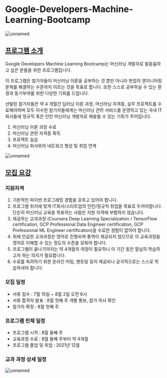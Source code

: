 # Google-Developers-Machine-Learning-Bootcamp

![unnamed](https://user-images.githubusercontent.com/55614265/131215977-6e2aa3d8-2a20-4b0a-8a86-6d1e5665107d.png)

## [프로그램 소개](https://events.withgoogle.com/google-developers-mlb-kr-2021/#content)

Google Developers Machine Learning Bootcamp는 머신러닝 개발자로 발돋움하고 싶은 분들을 위한 프로그램입니다.

이 프로그램은 참가자들이 머신러닝 이론을 공부하는 것 뿐만 아니라 현업의 엔지니어링 문제를 해결하는 수준까지 이르는 것을 목표로 합니다. 또한 스스로 공부하실 수 있는 환경과 동기부여를 위한 다양한 기회를 드립니다.

선발된 참가자들은 약 4 개월간 딥러닝 이론 과정, 머신러닝 자격증, 실무 프로젝트를 수료해야하며 모두 이수한 참가자들에게는 머신러닝 관련 서비스를 운영하고 있는 국내  IT회사들에 정규직 혹은 인턴 머신러닝 개발자로 채용될 수 있는 기회가 주어집니다.

1. 머신러닝 이론 과정 수료
2. 머신러닝 관련 자격증 획득
3. 프로젝트 실습
4. 머신러닝 회사와의 네트워크 형성 및 취업 연계

![unnamed](https://user-images.githubusercontent.com/55614265/131250004-59b234bd-c69c-4d5f-a98a-f84e74fa7f68.png)

## [모집 요강](https://events.withgoogle.com/google-developers-mlb-kr-2021/guide/#content)

### 지원자격

1. 기본적인 파이썬 프로그래밍 경험을 갖추고 있어야 합니다.
2. 프로그램 취지에 맞게 IT회사/스타트업의 인턴/정규직 취업을 목표로 두어야합니다. 단순히 머신러닝 교육을 목표하는 사람은 지원 자격에 부합하지 않습니다.
3. 제공하는 교과과정 (Coursera Deep Learning Specialization / TensorFlow certification, GCP Professional Data Engineer certification, GCP Professional ML Engineer certification)을 수료한 경험이 없어야 합니다.
4. 위에 언급한 교과과정은 영어로 진행되며 통역이 제공되지 않으므로 이 교육과정을 영어로 이해할 수 있는 정도의 수준을 갖춰야 합니다.
5. 프로그램이 끝나기까지는 약 4개월의 여정이 필요하니 이 기간 동안 열심히 학습하고자 하는 의지가 필요합니다.
6. 수료를 독려하기 위한 온라인 미팅, 멘토링 등이 제공되나 궁극적으로는 스스로 학습하셔야 합니다.

### 모집 일정

- 서류 접수 : 7월 15일 ~ 8월 2일 오전 6시
- 서류 합격자 발표 : 8월 첫째 주 개별 통보, 참가 의사 확인
- 참가자 확정 : 8월 첫째 주

### 프로그램 전체 일정

- 프로그램 시작 : 8월 둘째 주
- 교육과정 수료 : 8월 둘째 주부터 약 4개월
- 프로그램 졸업 및 취업 : 2021년 12월

### 교과 과정 상세 일정

![unnamed](https://user-images.githubusercontent.com/55614265/131249918-23589412-3961-4487-b8e4-4be9b2c20fdd.png)
